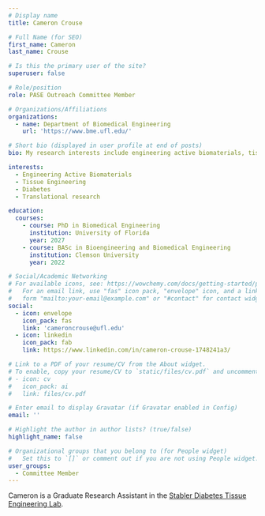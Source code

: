 ```yaml
---
# Display name
title: Cameron Crouse

# Full Name (for SEO)
first_name: Cameron
last_name: Crouse

# Is this the primary user of the site?
superuser: false

# Role/position
role: PASE Outreach Committee Member

# Organizations/Affiliations
organizations:
  - name: Department of Biomedical Engineering
    url: 'https://www.bme.ufl.edu/'

# Short bio (displayed in user profile at end of posts)
bio: My research interests include engineering active biomaterials, tissue engineering, diabetes, and translational research.

interests:
  - Engineering Active Biomaterials
  - Tissue Engineering
  - Diabetes
  - Translational research

education:
  courses:
    - course: PhD in Biomedical Engineering
      institution: University of Florida
      year: 2027
    - course: BASc in Bioengineering and Biomedical Engineering
      institution: Clemson University
      year: 2022

# Social/Academic Networking
# For available icons, see: https://wowchemy.com/docs/getting-started/page-builder/#icons
#   For an email link, use "fas" icon pack, "envelope" icon, and a link in the
#   form "mailto:your-email@example.com" or "#contact" for contact widget.
social:
  - icon: envelope
    icon_pack: fas
    link: 'cameroncrouse@ufl.edu'
  - icon: linkedin
    icon_pack: fab
    link: https://www.linkedin.com/in/cameron-crouse-1748241a3/

# Link to a PDF of your resume/CV from the About widget.
# To enable, copy your resume/CV to `static/files/cv.pdf` and uncomment the lines below.
# - icon: cv
#   icon_pack: ai
#   link: files/cv.pdf

# Enter email to display Gravatar (if Gravatar enabled in Config)
email: ''

# Highlight the author in author lists? (true/false)
highlight_name: false

# Organizational groups that you belong to (for People widget)
#   Set this to `[]` or comment out if you are not using People widget.
user_groups:
  - Committee Member
---
```


Cameron is a Graduate Research Assistant in the [Stabler Diabetes Tissue Engineering Lab](https://www.bme.ufl.edu/labs/stabler/).
